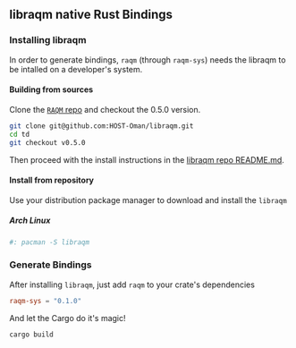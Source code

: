 ## libraqm native Rust Bindings

### Installing libraqm

In order to generate bindings, `raqm` (through `raqm-sys`) needs the libraqm to be intalled on a developer's system.

#### Building from sources
Clone the [`RAQM` repo](https://github.com/HOST-Oman/libraqm) and checkout the 0.5.0 version.
```bash
git clone git@github.com:HOST-Oman/libraqm.git
cd td
git checkout v0.5.0
```
Then proceed with the install instructions in the [libraqm repo README.md](https://github.com/HOST-Oman/libraqm/tree/v0.5.0).

#### Install from repository
Use your distribution package manager to download and install the `libraqm`
##### Arch Linux
```bash
#: pacman -S libraqm
```

### Generate Bindings

After installing `libraqm`, just add `raqm` to your crate's dependencies

```toml
raqm-sys = "0.1.0"
```

And let the Cargo do it's magic!
```bash
cargo build
```
